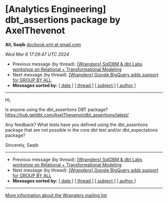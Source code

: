 









[Analytics Engineering] dbt\_assertions package by AxelThevenot
===============================================================


**Ali, Saqib**
[docbook.xml at gmail.com](mailto:wranglers%40analyticsengineering.net?Subject=Re%3A%20%5BWranglers%5D%20dbt_assertions%20package%20by%20AxelThevenot&In-Reply-To=%3CCABDm0O8xfVR2h%3D0%3D1JX8-9vxnkMMXjqpnAnR6BPkVdWqGQPa5w%40mail.gmail.com%3E "[Wranglers] dbt_assertions package by AxelThevenot")   

*Wed Mar 6 17:29:47 UTC 2024*
* Previous message (by thread): [[Wranglers] SqlDBM & dbt Labs workshop on Relational + Transformational Modeling](000007.html)
* Next message (by thread): [[Wranglers] Google BigQuery adds support for GROUP BY ALL](000009.html)
* **Messages sorted by:**
[[ date ]](date.html#8)
[[ thread ]](thread.html#8)
[[ subject ]](subject.html#8)
[[ author ]](author.html#8)




---



Hi,

Is anyone using the dbt\_assertions DBT package?
<https://hub.getdbt.com/AxelThevenot/dbt_assertions/latest/>

Any feedback? What tests have you defined using the dbt\_assertions package
that are not possible in the core dbt test and/or dbt\_expectations package?

Sincerely,
Saqib
  
  




---


* Previous message (by thread): [[Wranglers] SqlDBM & dbt Labs workshop on Relational + Transformational Modeling](000007.html)
* Next message (by thread): [[Wranglers] Google BigQuery adds support for GROUP BY ALL](000009.html)
* **Messages sorted by:**
[[ date ]](date.html#8)
[[ thread ]](thread.html#8)
[[ subject ]](subject.html#8)
[[ author ]](author.html#8)




---


[More information about the Wranglers
mailing list](https://analyticsengineering.net/mailman/listinfo/wranglers)  






